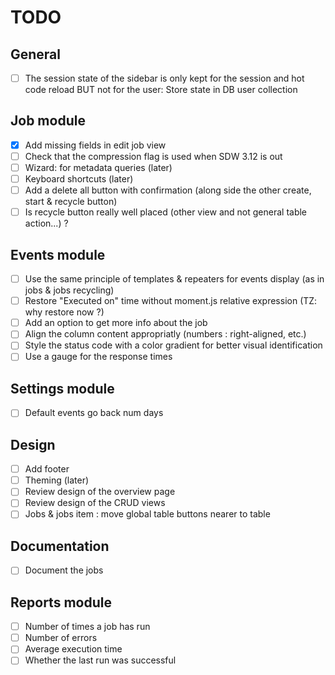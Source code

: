 # TODO

## General
- [ ] The session state of the sidebar is only kept for the session and hot code reload BUT not for the user: Store state in DB user collection

## Job module
- [x] Add missing fields in edit job view
- [ ] Check that the compression flag is used when SDW 3.12 is out
- [ ] Wizard: for metadata queries (later)
- [ ] Keyboard shortcuts (later)
- [ ] Add a delete all button with confirmation (along side the other create, start & recycle button)
- [ ] Is recycle button really well placed (other view and not general table action...) ?

## Events module
- [ ] Use the same principle of templates & repeaters for events display (as in jobs & jobs recycling)
- [ ] Restore "Executed on" time without moment.js relative expression (TZ: why restore now ?)
- [ ] Add an option to get more info about the job
- [ ] Align the column content appropriatly (numbers : right-aligned, etc.)
- [ ] Style the status code with a color gradient for better visual identification
- [ ] Use a gauge for the response times

## Settings module
- [ ] Default events go back num days

## Design
- [ ] Add footer
- [ ] Theming (later)
- [ ] Review design of the overview page
- [ ] Review design of the CRUD views
- [ ] Jobs & jobs item : move global table buttons nearer to table

## Documentation
- [ ] Document the jobs

## Reports module
- [ ] Number of times a job has run
- [ ] Number of errors
- [ ] Average execution time
- [ ] Whether the last run was successful
